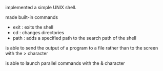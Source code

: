 implemented a simple UNIX shell.

made built-in commands

- exit : exits the shell
- cd : changes directories
- path : adds a specified path to the search path of the shell

is able to send the output of a program to a file rather than to the screen with the > character

is able to launch parallel commands with the & character

